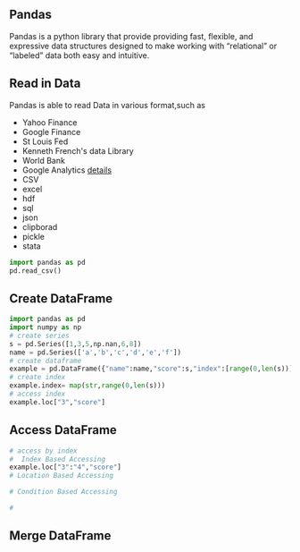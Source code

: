 Pandas
----------------
Pandas is a python library that provide providing fast, flexible, and expressive data structures designed to make working with “relational” or “labeled” data both easy and intuitive.

Read in Data
----------------
Pandas is able to read Data in various format,such as 
+ Yahoo Finance 
+ Google Finance
+ St Louis Fed
+ Kenneth French's data Library
+ World Bank 
+ Google Analytics
[details](http://pandas.pydata.org/pandas-docs/version/0.15.2/remote_data.html#remote-data-fred)
+ CSV
+ excel
+ hdf
+ sql
+ json
+ clipborad
+ pickle
+ stata
```python
import pandas as pd
pd.read_csv()

```
Create DataFrame
----------------
```python
import pandas as pd
import numpy as np
# create series
s = pd.Series([1,3,5,np.nan,6,8])
name = pd.Series(['a','b','c','d','e','f'])
# create dataframe
example = pd.DataFrame({"name":name,"score":s,"index":[range(0,len(s))]})
# create index 
example.index= map(str,range(0,len(s)))
# access index
example.loc["3","score"]
```
Access DataFrame
----------------
```python
# access by index 
#  Index Based Accessing
example.loc["3":"4","score"]
# Location Based Accessing

# Condition Based Accessing

# 
```


Merge DataFrame 
---------------

